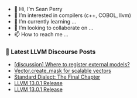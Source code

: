 - 👋 Hi, I’m Sean Perry
- 👀 I’m interested in compilers (c++, COBOL, llvm)
- 🌱 I’m currently learning ...
- 💞️ I’m looking to collaborate on ...
- 📫 How to reach me ...

<!---
s66perry/s66perry is a ✨ special ✨ repository because its `README.md` (this file) appears on your GitHub profile.
You can click the Preview link to take a look at your changes.
--->
### 📕 Latest LLVM Discourse Posts

<!-- DISCOURSE-LLVM:START -->
- [[discussion] Where to register external models?](https://discourse.llvm.org/t/discussion-where-to-register-external-models/6189/10)
- [Vector.create_mask for scalable vectors](https://discourse.llvm.org/t/vector-create-mask-for-scalable-vectors/6038/8)
- [Standard Dialect: The Final Chapter](https://discourse.llvm.org/t/standard-dialect-the-final-chapter/6061/35)
- [LLVM 13.0.1 Release](https://discourse.llvm.org/t/llvm-13-0-1-release/59870/2)
- [LLVM 13.0.1 Release](https://discourse.llvm.org/t/llvm-13-0-1-release/59870/1)
<!-- DISCOURSE-LLVM:END -->
